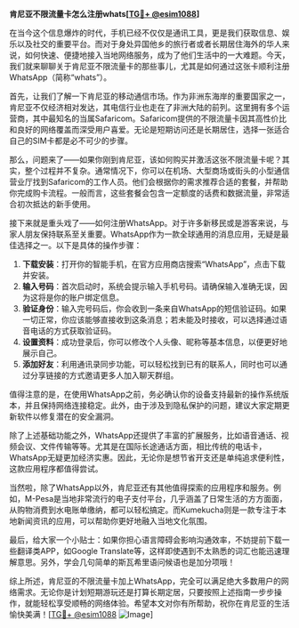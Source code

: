 **肯尼亚不限流量卡怎么注册whats[[TG💪+ @esim1088](https://t.me/s/esim1088)]**

在当今这个信息爆炸的时代，手机已经不仅仅是通讯工具，更是我们获取信息、娱乐以及社交的重要平台。而对于身处异国他乡的旅行者或者长期居住海外的华人来说，如何快速、便捷地接入当地网络服务，成为了他们生活中的一大难题。今天，我们就来聊聊关于肯尼亚不限流量卡的那些事儿，尤其是如何通过这张卡顺利注册WhatsApp（简称“whats”）。

首先，让我们了解一下肯尼亚的移动通信市场。作为非洲东海岸的重要国家之一，肯尼亚不仅经济相对发达，其电信行业也走在了非洲大陆的前列。这里拥有多个运营商，其中最知名的当属Safaricom。Safaricom提供的不限流量卡因其高性价比和良好的网络覆盖而深受用户喜爱。无论是短期访问还是长期居住，选择一张适合自己的SIM卡都是必不可少的步骤。

那么，问题来了——如果你刚到肯尼亚，该如何购买并激活这张不限流量卡呢？其实，整个过程并不复杂。通常情况下，你可以在机场、大型商场或街头的小型通信营业厅找到Safaricom的工作人员。他们会根据你的需求推荐合适的套餐，并帮助你完成购卡流程。一般而言，这些套餐会包含一定额度的话费和数据流量，非常适合初次抵达的新手使用。

接下来就是重头戏了——如何注册WhatsApp。对于许多新移民或是游客来说，与家人朋友保持联系至关重要。WhatsApp作为一款全球通用的消息应用，无疑是最佳选择之一。以下是具体的操作步骤：

1. **下载安装**：打开你的智能手机，在官方应用商店搜索“WhatsApp”，点击下载并安装。
2. **输入号码**：首次启动时，系统会提示输入手机号码。请确保输入准确无误，因为这将是你的账户绑定信息。
3. **验证身份**：输入完号码后，你会收到一条来自WhatsApp的短信验证码。如果一切正常，你应该能够直接收到这条消息；若未能及时接收，可以选择通过语音电话的方式获取验证码。
4. **设置资料**：成功登录后，你可以修改个人头像、昵称等基本信息，以便更好地展示自己。
5. **添加好友**：利用通讯录同步功能，可以轻松找到已有的联系人，同时也可以通过分享链接的方式邀请更多人加入聊天群组。

值得注意的是，在使用WhatsApp之前，务必确认你的设备支持最新的操作系统版本，并且保持网络连接稳定。此外，由于涉及到隐私保护的问题，建议大家定期更新软件以修复潜在的安全漏洞。

除了上述基础功能之外，WhatsApp还提供了丰富的扩展服务，比如语音通话、视频会议、文件传输等等。尤其是在国际长途通话方面，相比传统的电话卡，WhatsApp无疑更加经济实惠。因此，无论你是想节省开支还是单纯追求便利性，这款应用程序都值得尝试。

当然啦，除了WhatsApp以外，肯尼亚还有其他值得探索的应用程序和服务。例如，M-Pesa是当地非常流行的电子支付平台，几乎涵盖了日常生活的方方面面，从购物消费到水电账单缴纳，都可以轻松搞定。而Kumekucha则是一款专注于本地新闻资讯的应用，可以帮助你更好地融入当地文化氛围。

最后，给大家一个小贴士：如果你担心语言障碍会影响沟通效率，不妨提前下载一些翻译类APP，如Google Translate等，这样即使遇到不太熟悉的词汇也能迅速理解意思。另外，学会几句简单的斯瓦希里语问候语也是加分项哦！

综上所述，肯尼亚的不限流量卡加上WhatsApp，完全可以满足绝大多数用户的网络需求。无论你是计划短期游玩还是打算长期定居，只要按照上述指南一步步操作，就能轻松享受顺畅的网络体验。希望本文对你有所帮助，祝你在肯尼亚的生活愉快美满！[[TG💪+ @esim1088](https://t.me/s/esim1088) ![Image](https://i.postimg.cc/4NQfJmqS/Snipaste-2025-05-13-00-14-12.png)]